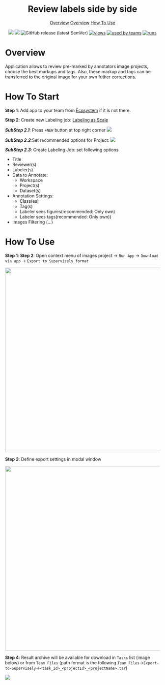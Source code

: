 <div align="center" markdown>
<img src=""/>

# Review labels side by side

<p align="center">
  <a href="#Overview">Overview</a>
  <a href="#How-To-Start">Overview</a>
  <a href="#How-To-Use">How To Use</a>
</p>


[![](https://img.shields.io/badge/supervisely-ecosystem-brightgreen)](https://ecosystem.supervise.ly/apps/supervisely-ecosystem/review-labels-side-by-side)
[![](https://img.shields.io/badge/slack-chat-green.svg?logo=slack)](https://supervise.ly/slack)
![GitHub release (latest SemVer)](https://img.shields.io/github/v/release/supervisely-ecosystem/review-labels-side-by-side)
[![views](https://app.supervise.ly/public/api/v3/ecosystem.counters?repo=supervisely-ecosystem/review-labels-side-by-side&counter=views&label=views)](https://supervise.ly)
[![used by teams](https://app.supervise.ly/public/api/v3/ecosystem.counters?repo=supervisely-ecosystem/review-labels-side-by-side&counter=downloads&label=used%20by%20teams)](https://supervise.ly)
[![runs](https://app.supervise.ly/public/api/v3/ecosystem.counters?repo=supervisely-ecosystem/review-labels-side-by-side&counter=runs&label=runs)](https://supervise.ly)

</div>

# Overview
Application allows to review pre-marked by annotators image projects, choose the best markups and tags. Also, these markup and tags can be transferred to the original image for your own futher corrections.

# How To Start

**Step 1**: Add app to your team from [Ecosystem](https://ecosystem.supervise.ly/apps/review-labels-side-by-side) if it is not there.

**Step 2**: Create new Labeling job: [Labeling as Scale](https://ecosystem.supervise.ly/labeling/jobs/list)

***SubStep 2.1***: Press `+NEW` button at top right corner
<img src="https://i.imgur.com/zyAQkYZ.png"/>

***SubStep 2.2***:Set recommended options for Project:
<img src="https://i.imgur.com/zlWukS5.png"/>

***SubStep 2.3***: Create Labeling Job: set following options
 - Title
 - Reviewer(s)
 - Labeler(s)
 - Data to Annotate: 
   - Workspace
   - Project(s)
   - Dataset(s)
 - Annotation Settings:
   - Class(es)
   - Tag(s) 
   - Labeler sees figures(recommended: Only own)
   - Labeler sees tags(recommended: Only own))
 - Images Filtering (...)

# How To Use

**Step 1**: 
**Step 2**: Open context menu of images project -> `Run App` -> `Download via app` -> `Export to Supervisely format` 

<img src="https://i.imgur.com/6JNfu3g.png" width="600px"/>

**Step 3**: Define export settings in modal window

<img src="https://i.imgur.com/jXSSOTW.png" width="600px">

**Step 4**: Result archive will be available for download in `Tasks` list (image below) or from `Team Files` (path format is the following `Team Files`->`Export-to-Supervisely`->`<task_id>_<projectId>_<projectName>.tar`)

<img src="https://i.imgur.com/QjFHRtx.png">
